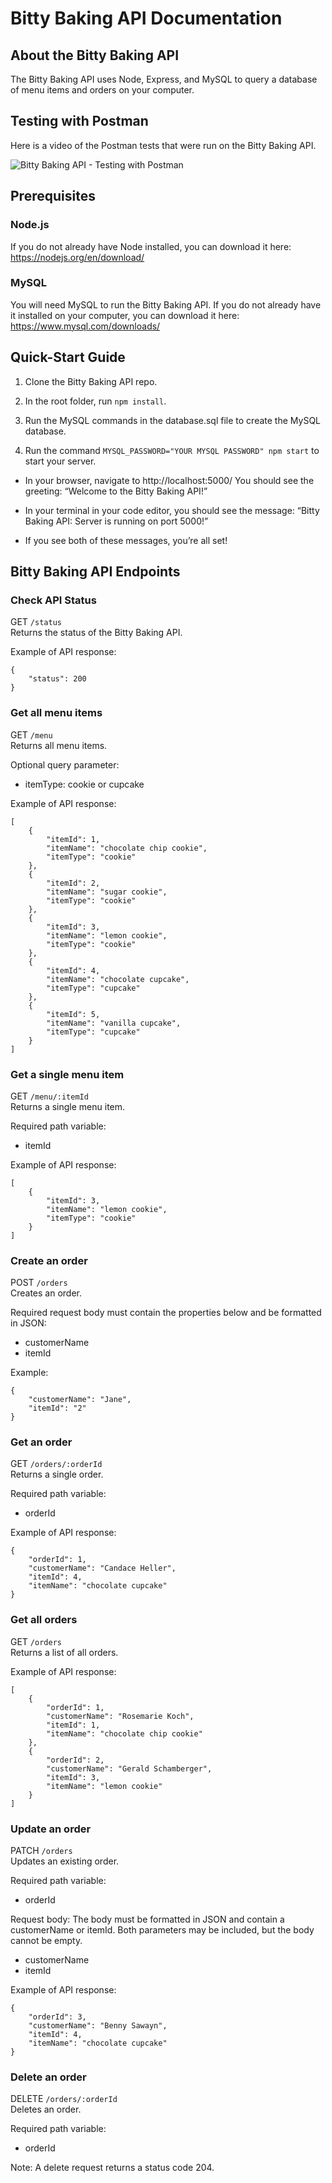 # Bitty Baking API Documentation

## About the Bitty Baking API

The Bitty Baking API uses Node, Express, and MySQL to query a database of menu items and orders on your computer.

## Testing with Postman

Here is a video of the Postman tests that were run on the Bitty Baking API.

![Bitty Baking API - Testing with Postman](images/Bitty-Baking-API-Postman-Testing-Cover.png "Bitty Baking API - Testing with Postman")

## Prerequisites

### Node.js

If you do not already have Node installed, you can download it here: https://nodejs.org/en/download/

### MySQL

You will need MySQL to run the Bitty Baking API. If you do not already have it installed on your computer, you can download it here: https://www.mysql.com/downloads/

## Quick-Start Guide

1. Clone the Bitty Baking API repo.

2. In the root folder, run `npm install`.

3. Run the MySQL commands in the database.sql file to create the MySQL database.

4. Run the command `MYSQL_PASSWORD="YOUR MYSQL PASSWORD" npm start` to start your server.

- In your browser, navigate to http://localhost:5000/ You should see the greeting: “Welcome to the Bitty Baking API!”

- In your terminal in your code editor, you should see the message: “Bitty Baking API: Server is running on port 5000!”

- If you see both of these messages, you’re all set!

## Bitty Baking API Endpoints

### Check API Status

GET `/status`\
Returns the status of the Bitty Baking API.

Example of API response:

```
{
    "status": 200
}
```

### Get all menu items

GET `/menu`\
Returns all menu items.

Optional query parameter:

- itemType: cookie or cupcake

Example of API response:

```
[
    {
        "itemId": 1,
        "itemName": "chocolate chip cookie",
        "itemType": "cookie"
    },
    {
        "itemId": 2,
        "itemName": "sugar cookie",
        "itemType": "cookie"
    },
    {
        "itemId": 3,
        "itemName": "lemon cookie",
        "itemType": "cookie"
    },
    {
        "itemId": 4,
        "itemName": "chocolate cupcake",
        "itemType": "cupcake"
    },
    {
        "itemId": 5,
        "itemName": "vanilla cupcake",
        "itemType": "cupcake"
    }
]
```

### Get a single menu item

GET `/menu/:itemId`\
Returns a single menu item.

Required path variable:

- itemId

Example of API response:

```
[
    {
        "itemId": 3,
        "itemName": "lemon cookie",
        "itemType": "cookie"
    }
]
```

### Create an order

POST `/orders`\
Creates an order.

Required request body must contain the properties below and be formatted in JSON:

- customerName
- itemId

Example:

```
{
    "customerName": "Jane",
    "itemId": "2"
}
```

### Get an order

GET `/orders/:orderId`\
Returns a single order.

Required path variable:

- orderId

Example of API response:

```
{
    "orderId": 1,
    "customerName": "Candace Heller",
    "itemId": 4,
    "itemName": "chocolate cupcake"
}
```

### Get all orders

GET `/orders`\
Returns a list of all orders.

Example of API response:

```
[
    {
        "orderId": 1,
        "customerName": "Rosemarie Koch",
        "itemId": 1,
        "itemName": "chocolate chip cookie"
    },
    {
        "orderId": 2,
        "customerName": "Gerald Schamberger",
        "itemId": 3,
        "itemName": "lemon cookie"
    }
]
```

### Update an order

PATCH `/orders`\
Updates an existing order.

Required path variable:

- orderId

Request body:
The body must be formatted in JSON and contain a customerName or itemId. Both parameters may be included, but the body cannot be empty.

- customerName
- itemId

Example of API response:

```
{
    "orderId": 3,
    "customerName": "Benny Sawayn",
    "itemId": 4,
    "itemName": "chocolate cupcake"
}
```

### Delete an order

DELETE `/orders/:orderId`\
Deletes an order.

Required path variable:

- orderId

Note: A delete request returns a status code 204.
